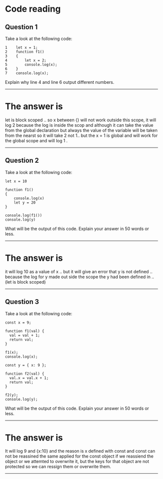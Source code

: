 # Code reading

## Question 1

Take a look at the following code:

```
1    let x = 1;
2    function f1() 
3    {
4        let x = 2;
5        console.log(x);
6    }
7    console.log(x);
```

Explain why line 4 and line 6 output different numbers.

***********************************************************************************************************************
# The answer is 

 let is block scoped .. so x between {} will not work outside this scope, it will log 2 because the log is inside the scop and although it can take the value from the global declaration but always the value of the variable will be taken from the nearst so it will take 2 not 1.. but the x = 1 is global and will work for the global scope and will log 1 . 
***********************************************************************************************************************


## Question 2

Take a look at the following code:

```
let x = 10

function f1()
{
    console.log(x)
    let y = 20
}

console.log(f1())
console.log(y)
```

What will be the output of this code. Explain your answer in 50 words or less.

***********************************************************************************************************************
# The answer is 
it will log 10 as a value of x .. but it will give an error that y is not defined .. because the log for y made out side the scope the y had been defined in .. (let is block scoped)
***********************************************************************************************************************


## Question 3

Take a look at the following code:

```
const x = 9;

function f1(val) {
  val = val + 1;
  return val;
}

f1(x);
console.log(x);

const y = { x: 9 };

function f2(val) {
  val.x = val.x + 1;
  return val;
}

f2(y);
console.log(y);
```

What will be the output of this code. Explain your answer in 50 words or less.


***********************************************************************************************************************

# The answer is 
It will log 9  and {x:10} and the reason is x defined with const and const can not be reassined the same applied for the const object if we reassiend the object or we attemted to overwrite it, but the keys for that object are not protected so we can ressign them or overwrite them.
***********************************************************************************************************************

